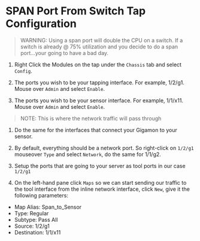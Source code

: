 # SPAN Port From Switch Tap Configuration

> WARNING: Using a span port will double the CPU on a switch. If a switch is already @ 75% utilization and you decide to do a span port...your going to have a bad day.

1. Right Click the Modules on the tap under the `Chassis` tab and select `Config`.

1. The ports you wish to be your tapping interface. For example, 1/2/g1. Mouse over `Admin` and select `Enable`.

1. The ports you wish to be your sensor interface. For example, 1/1/x11. Mouse over `Admin` and select `Enable`.
> NOTE: This is where the network traffic will pass through

1. Do the same for the interfaces that connect your Gigamon to your sensor.

1. By default, everything should be a network port. So right-click on `1/2/g1` mouseover `Type` and select `Network`, do the same for 1/1/g2.

1. Setup the ports that are going to your server as tool ports in our case `1/2/g1`

1. On the left-hand pane click `Maps` so we can start sending our traffic to the tool interface from the inline network interface, click `New`, give it the following parameters:
  - Map Alias: Span_to_Sensor
  - Type: Regular
  - Subtype: Pass All
  - Source: 1/2/g1
  - Destination: 1/1/x11